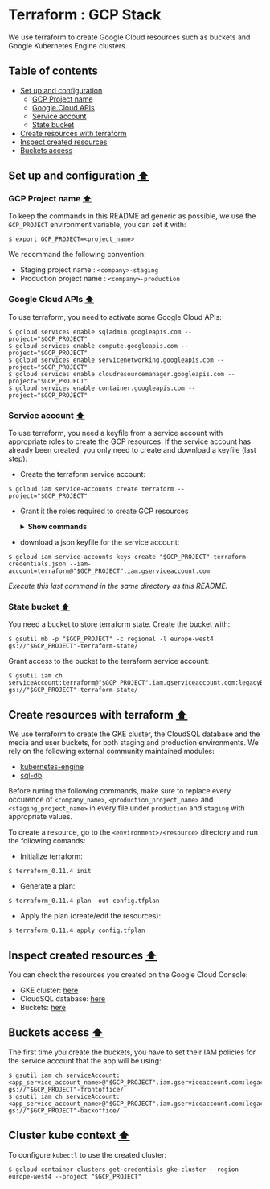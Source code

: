 # Terraform : GCP Stack

We use terraform to create Google Cloud resources such as buckets and Google Kubernetes Engine clusters.

## Table of contents
* [Set up and configuration](#Set-up-and-configuration-arrow_up)
  * [GCP Project name](#GCP-Project-name-arrow_up)
  * [Google Cloud APIs](#Google-Cloud-APIs-arrow_up)
  * [Service account](#Service-account-arrow_up)
  * [State bucket](#State-bucket-arrow_up)
* [Create resources with terraform](#Create-resources-with-terraform-arrow_up)
* [Inspect created resources](#Inspect-created-resources-arrow_up)
* [Buckets access](#Buckets-access-arrow_up)

## Set up and configuration [:arrow_up:](#Table-of-contents)

### GCP Project name [:arrow_up:](#Table-of-contents)

To keep the commands in this README ad generic as possible, we use the `GCP_PROJECT` environment variable, you can set it with:
```shell
$ export GCP_PROJECT=<project_name>
```
We recommand the following convention:
* Staging project name : `<company>-staging`
* Production project name : `<company>-production`

### Google Cloud APIs [:arrow_up:](#Table-of-contents)

To use terraform, you need to activate some Google Cloud APIs:
```shell
$ gcloud services enable sqladmin.googleapis.com --project="$GCP_PROJECT"
$ gcloud services enable compute.googleapis.com --project="$GCP_PROJECT"
$ gcloud services enable servicenetworking.googleapis.com --project="$GCP_PROJECT"
$ gcloud services enable cloudresourcemanager.googleapis.com --project="$GCP_PROJECT"
$ gcloud services enable container.googleapis.com --project="$GCP_PROJECT"
```

### Service account [:arrow_up:](#Table-of-contents)

To use terraform, you need a keyfile from a service account with appropriate roles to create the GCP resources. If the service account has already been created, you only need to create and download a keyfile (last step):
* Create the terraform service account:
```shell
$ gcloud iam service-accounts create terraform --project="$GCP_PROJECT"
```
* Grant it the roles required to create GCP resources
  <details><summary><b>Show commands</b></summary>
 
  * To create buckets:
  ```shell
  $ gcloud projects add-iam-policy-binding "$GCP_PROJECT" --member serviceAccount:terraform@"$GCP_PROJECT".iam.gserviceaccount.com --role roles/storage.admin
  ```
  * To create CloudSQL databases:
  ```shell
  $ gcloud projects add-iam-policy-binding "$GCP_PROJECT" --member serviceAccount:terraform@"$GCP_PROJECT".iam.gserviceaccount.com --role roles/cloudsql.admin
  ```
  * To create GKE clusters:
  ```shell
  $ gcloud projects add-iam-policy-binding "$GCP_PROJECT" --member serviceAccount:terraform@"$GCP_PROJECT".iam.gserviceaccount.com --role roles/compute.admin
  $ gcloud projects add-iam-policy-binding "$GCP_PROJECT" --member serviceAccount:terraform@"$GCP_PROJECT".iam.gserviceaccount.com --role roles/container.admin
  $ gcloud projects add-iam-policy-binding "$GCP_PROJECT" --member serviceAccount:terraform@"$GCP_PROJECT".iam.gserviceaccount.com --role roles/iam.serviceAccountUser
  ```
  </details>
* download a json keyfile for the service account:
```shell
$ gcloud iam service-accounts keys create "$GCP_PROJECT"-terraform-credentials.json --iam-account=terraform@"$GCP_PROJECT".iam.gserviceaccount.com
```
_Execute this last command in the same directory as this README._

### State bucket [:arrow_up:](#Table-of-contents)

You need a bucket to store terraform state. Create the bucket with:
```shell
$ gsutil mb -p "$GCP_PROJECT" -c regional -l europe-west4 gs://"$GCP_PROJECT"-terraform-state/
```
Grant access to the bucket to the terraform service account:
```shell
$ gsutil iam ch serviceAccount:terraform@"$GCP_PROJECT".iam.gserviceaccount.com:legacyBucketOwner gs://"$GCP_PROJECT"-terraform-state/
```

## Create resources with terraform [:arrow_up:](#Table-of-contents)

We use terraform to create the GKE cluster, the CloudSQL database and the media and user buckets, for both staging and production environments.
We rely on the following external community maintained modules:
* [kubernetes-engine](https://registry.terraform.io/modules/terraform-google-modules/kubernetes-engine/google/3.0.0)
* [sql-db](https://registry.terraform.io/modules/GoogleCloudPlatform/sql-db/google/1.2.0)

Before runing the following commands, make sure to replace every occurence of `<company_name>`, `<production_project_name>` and `<staging_project_name>` in every file under `production` and `staging` with appropriate values.

To create a resource, go to the `<environment>/<resource>` directory and run the following comands:
* Initialize terraform:
```shell
$ terraform_0.11.4 init
```
* Generate a plan:
```shell
$ terraform_0.11.4 plan -out config.tfplan
```
* Apply the plan (create/edit the resources):
```shell
$ terraform_0.11.4 apply config.tfplan
```

## Inspect created resources [:arrow_up:](#Table-of-contents)

You can check the resources you created on the Google Cloud Console:

* GKE cluster: [here](https://console.cloud.google.com/kubernetes/list)
* CloudSQL database: [here](https://console.cloud.google.com/sql/instances)
* Buckets: [here](https://console.cloud.google.com/storage/browser)

## Buckets access [:arrow_up:](#Table-of-contents)

The first time you create the buckets, you have to set their IAM policies for the service account that the app will be using:
```shell
$ gsutil iam ch serviceAccount:<app_service_account_name>@"$GCP_PROJECT".iam.gserviceaccount.com:legacyBucketOwner gs://"$GCP_PROJECT"-frontoffice/
$ gsutil iam ch serviceAccount:<app_service_account_name>@"$GCP_PROJECT".iam.gserviceaccount.com:legacyBucketOwner gs://"$GCP_PROJECT"-backoffice/
```

## Cluster kube context [:arrow_up:](#Table-of-contents)

To configure `kubectl` to use the created cluster:
```shell
$ gcloud container clusters get-credentials gke-cluster --region europe-west4 --project "$GCP_PROJECT"
```
